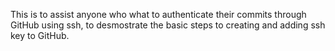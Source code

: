This is to assist anyone who what to authenticate their commits through GitHub using ssh, to desmostrate the basic steps to creating and adding ssh key to GitHub.
